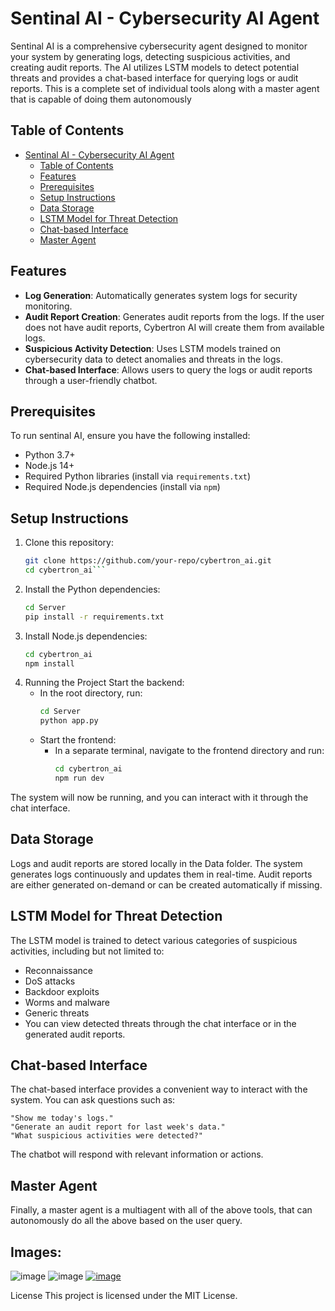 # Sentinal AI - Cybersecurity AI Agent

Sentinal AI is a comprehensive cybersecurity agent designed to monitor your system by generating logs, detecting suspicious activities, and creating audit reports. The AI utilizes LSTM models to detect potential threats and provides a chat-based interface for querying logs or audit reports.
This is a complete set of individual tools along with a master agent that is capable of doing them autonomously

## Table of Contents

- [Sentinal AI - Cybersecurity AI Agent](#sentinal-ai---cybersecurity-ai-agent)
  - [Table of Contents](#table-of-contents)
  - [Features](#features)
  - [Prerequisites](#prerequisites)
  - [Setup Instructions](#setup-instructions)
  - [Data Storage](#data-storage)
  - [LSTM Model for Threat Detection](#lstm-model-for-threat-detection)
  - [Chat-based Interface](#chat-based-interface)
  - [Master Agent](#master-agent)
    
## Features

- **Log Generation**: Automatically generates system logs for security monitoring.
- **Audit Report Creation**: Generates audit reports from the logs. If the user does not have audit reports, Cybertron AI will create them from available logs.
- **Suspicious Activity Detection**: Uses LSTM models trained on cybersecurity data to detect anomalies and threats in the logs.
- **Chat-based Interface**: Allows users to query the logs or audit reports through a user-friendly chatbot.

## Prerequisites

To run sentinal AI, ensure you have the following installed:

- Python 3.7+
- Node.js 14+
- Required Python libraries (install via `requirements.txt`)
- Required Node.js dependencies (install via `npm`)

## Setup Instructions

1. Clone this repository:
   ```bash
   git clone https://github.com/your-repo/cybertron_ai.git
   cd cybertron_ai```
2. Install the Python dependencies:
    ```bash
    cd Server
    pip install -r requirements.txt
3. Install Node.js dependencies:
    ```bash
    cd cybertron_ai
    npm install
4. Running the Project
    Start the backend: 
    - In the root directory, run:
        ```bash
        cd Server
        python app.py
    - Start the frontend: 
      - In a separate terminal, navigate to the frontend directory and run:
        ```bash
        cd cybertron_ai
        npm run dev
The system will now be running, and you can interact with it through the chat interface.

## Data Storage
Logs and audit reports are stored locally in the Data folder. The system generates logs continuously and updates them in real-time. Audit reports are either generated on-demand or can be created automatically if missing.

## LSTM Model for Threat Detection
The LSTM model is trained to detect various categories of suspicious activities, including but not limited to:

- Reconnaissance
- DoS attacks
- Backdoor exploits
- Worms and malware
- Generic threats
- You can view detected threats through the chat interface or in the generated audit reports.

## Chat-based Interface
The chat-based interface provides a convenient way to interact with the system. You can ask questions such as:

    "Show me today's logs."
    "Generate an audit report for last week's data."
    "What suspicious activities were detected?"

The chatbot will respond with relevant information or actions.

## Master Agent

Finally, a master agent is a multiagent with all of the above tools, that can autonomously do all the above based on the user query.

## Images:
![image](https://github.com/user-attachments/assets/5041d1b1-7238-4ec3-b195-20e294e9a50b)
![image](https://github.com/user-attachments/assets/33768369-2ec9-4b6a-810e-84de95995b68)
[![image](https://github.com/user-attachments/assets/b811d5e2-e398-4118-9964-e743da0cb004)](https://www.youtube.com/watch?v=OAhx3_3ObBQ)




License
This project is licensed under the MIT License.



